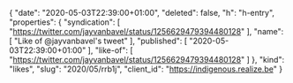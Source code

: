 {
  "date": "2020-05-03T22:39:00+01:00",
  "deleted": false,
  "h": "h-entry",
  "properties": {
    "syndication": [
      "https://twitter.com/jayvanbavel/status/1256629479394480128"
    ],
    "name": [
      "Like of @jayvanbavel's tweet"
    ],
    "published": [
      "2020-05-03T22:39:00+01:00"
    ],
    "like-of": [
      "https://twitter.com/jayvanbavel/status/1256629479394480128"
    ]
  },
  "kind": "likes",
  "slug": "2020/05/rrb1j",
  "client_id": "https://indigenous.realize.be"
}
